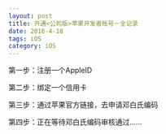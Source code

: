 ```yaml
---
layout: post
title: 开通<公司版>苹果开发者账号－全记录
date: 2016-4-18
tags: iOS
category: iOS
---
```


第一步：注册一个AppleID

第二步：绑定一个信用卡

第三步：通过苹果官方链接，去申请邓白氏编码

第四步：正在等待邓白氏编码审核通过......



